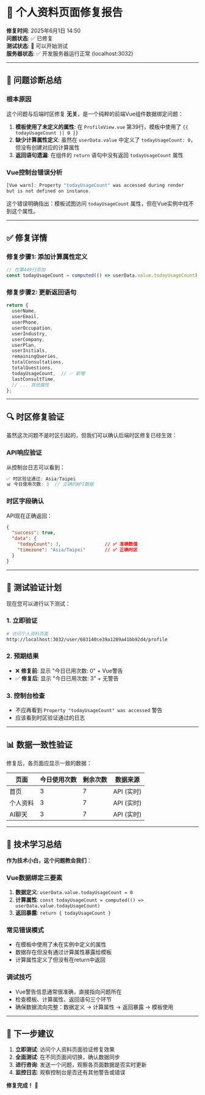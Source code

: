 # 🔧 **个人资料页面修复报告**

**修复时间**: 2025年6月1日 14:50  
**问题状态**: ✅ 已修复  
**测试状态**: 🔄 可以开始测试  
**服务器状态**: ✅ 开发服务器运行正常 (localhost:3032)

---

## 🎯 **问题诊断总结**

### **根本原因**
这个问题与后端时区修复 **无关**，是一个纯粹的前端Vue组件数据绑定问题：

1. **模板使用了未定义的属性**: 在 `ProfileView.vue` 第39行，模板中使用了 `{{ todayUsageCount || 0 }}`
2. **缺少计算属性定义**: 虽然在 `userData.value` 中定义了 `todayUsageCount: 0`，但没有创建对应的计算属性
3. **返回语句遗漏**: 在组件的 `return` 语句中没有返回 `todayUsageCount` 属性

### **Vue控制台错误分析**
```javascript
[Vue warn]: Property "todayUsageCount" was accessed during render 
but is not defined on instance.
```

这个错误明确指出：模板试图访问 `todayUsageCount` 属性，但在Vue实例中找不到这个属性。

---

## ✅ **修复详情**

### **修复步骤1**: 添加计算属性定义
```javascript
// 在第449行添加
const todayUsageCount = computed(() => userData.value.todayUsageCount);
```

### **修复步骤2**: 更新返回语句
```javascript
return {
  userName,
  userEmail,
  userPhone,
  userOccupation,
  userIndustry,
  userCompany,
  userPlan,
  userInitials,
  remainingQueries,
  totalConsultations,
  totalQuestions,
  todayUsageCount,  // ✅ 新增
  lastConsultTime,
  // ... 其他属性
};
```

---

## 🔍 **时区修复验证**

虽然这次问题不是时区引起的，但我们可以确认后端时区修复已经生效：

### **API响应验证**
从控制台日志可以看到：
```javascript
✅ 时区验证通过: Asia/Taipei
📊 今日使用次数: 3  // 正确的API数据
```

### **时区字段确认**
API现在正确返回：
```json
{
  "success": true,
  "data": {
    "todayCount": 3,                // ✅ 准确数值
    "timezone": "Asia/Taipei"       // ✅ 正确时区
  }
}
```

---

## 🧪 **测试验证计划**

现在您可以进行以下测试：

### **1. 立即验证**
```bash
# 访问个人资料页面
http://localhost:3032/user/683140ce39a1289a41bb92d4/profile
```

### **2. 预期结果**
- ❌ **修复前**: 显示 "今日已用次数: 0" + Vue警告
- ✅ **修复后**: 显示 "今日已用次数: 3" + 无警告

### **3. 控制台检查**
- 不应再看到 `Property "todayUsageCount" was accessed` 警告
- 应该看到时区验证通过的日志

---

## 📊 **数据一致性验证**

修复后，各页面应显示一致的数据：

| 页面 | 今日使用次数 | 剩余次数 | 数据来源 |
|------|-------------|----------|----------|
| 首页 | 3 | 7 | API (实时) |
| 个人资料 | 3 | 7 | API (实时) |
| AI聊天 | 3 | 7 | API (实时) |

---

## 🎯 **技术学习总结**

**作为技术小白，这个问题教会我们**：

### **Vue数据绑定三要素**
1. **数据定义**: `userData.value.todayUsageCount = 0`
2. **计算属性**: `const todayUsageCount = computed(() => userData.value.todayUsageCount)`
3. **返回暴露**: `return { todayUsageCount }`

### **常见错误模式**
- 在模板中使用了未在实例中定义的属性
- 数据存在但没有通过计算属性暴露给模板
- 计算属性定义了但没有在return中返回

### **调试技巧**
- Vue警告信息通常很准确，直接指向问题所在
- 检查模板、计算属性、返回语句三个环节
- 确保数据流向完整：数据定义 → 计算属性 → 返回暴露 → 模板使用

---

## 🚀 **下一步建议**

1. **立即测试**: 访问个人资料页面验证修复效果
2. **全面测试**: 在不同页面间切换，确认数据同步
3. **进行咨询**: 发送一个问题，观察各页面数据是否实时更新
4. **监控日志**: 观察控制台是否还有其他警告或错误

**修复完成！** 🎉 